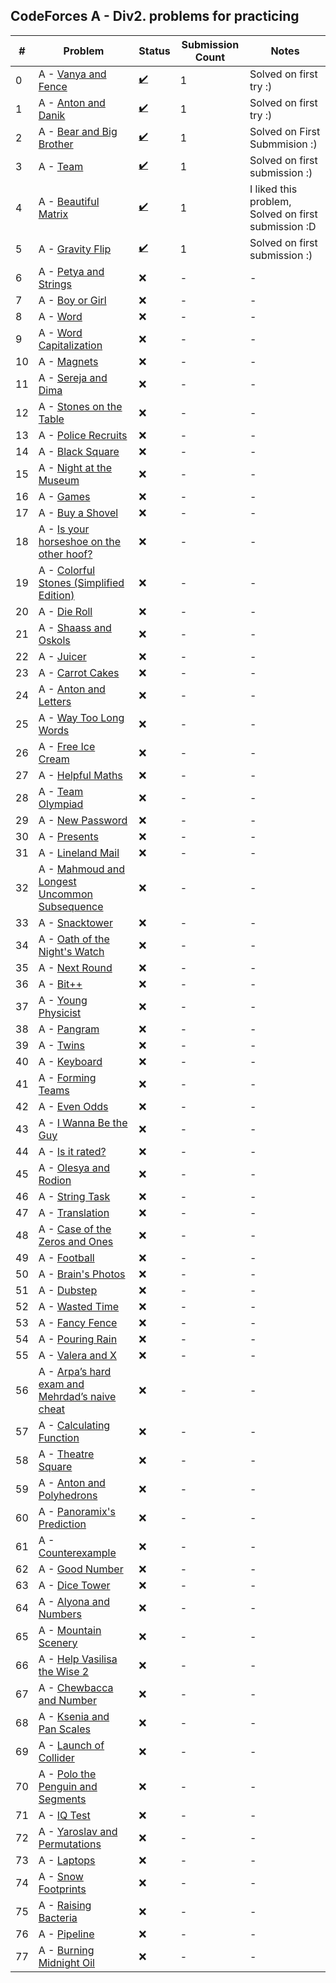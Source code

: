 ## CodeForces A - Div2. problems for practicing
| # | Problem  | Status | Submission Count | Notes |
| --- | --- | --- | --- | --- |
| 0 | A - [Vanya and Fence](http://codeforces.com/contest/677/problem/A) | [✔️](../Code&#32;Forces/CPP/Vanya%20and%20Fence.cpp) | 1 | Solved on first try :) |
| 1 | A - [Anton and Danik](http://codeforces.com/contest/734/problem/A) | [✔️](../Code&#32;Forces/CPP/Anton%20and%20Danik.cpp) | 1 | Solved on first try :) |
| 2 | A - [Bear and Big Brother](http://codeforces.com/contest/791/problem/A) | [✔️](../Code&#32;Forces/CPP/Bear%20and%20Big%20Brother.cpp) | 1 | Solved on First Submmision :) |
| 3 | A - [Team](http://codeforces.com/contest/231/problem/A) | [✔️](../Code&#32;Forces/CPP/Team.cpp) | 1 | Solved on first submission :) |
| 4 | A - [Beautiful Matrix](http://codeforces.com/contest/263/problem/A) | [✔️](../Code&#32;Forces/CPP/Beautiful%20Matrix.cpp) | 1 | I liked this problem, Solved on first submission :D |
| 5 | A - [Gravity Flip](http://codeforces.com/contest/405/problem/A) | [✔️](../Code&#32;Forces/CPP/Gravity%20Flip.cpp) | 1 | Solved on first submission :) |
| 6 | A - [Petya and Strings](http://codeforces.com/contest/112/problem/A) | :x: | - | - |
| 7 | A - [Boy or Girl](http://codeforces.com/contest/236/problem/A) | :x: | - | - |
| 8 | A - [Word](http://codeforces.com/contest/59/problem/A) | :x: | - | - |
| 9 | A - [Word Capitalization](http://codeforces.com/contest/281/problem/A) | :x: | - | - |
| 10 | A - [Magnets](http://codeforces.com/contest/344/problem/A) | :x: | - | - |
| 11 | A - [Sereja and Dima](http://codeforces.com/contest/381/problem/A) | :x: | - | - |
| 12 | A - [Stones on the Table](http://codeforces.com/contest/266/problem/A) | :x: | - | - |
| 13 | A - [Police Recruits](http://codeforces.com/contest/427/problem/A) | :x: | - | - |
| 14 | A - [Black Square](http://codeforces.com/contest/431/problem/A) | :x: | - | - |
| 15 | A - [Night at the Museum](http://codeforces.com/contest/731/problem/A) | :x: | - | - |
| 16 | A - [Games](http://codeforces.com/contest/268/problem/A) | :x: | - | - |
| 17 | A - [Buy a Shovel](http://codeforces.com/contest/732/problem/A) | :x: | - | - |
| 18 | A - [Is your horseshoe on the other hoof?](http://codeforces.com/contest/228/problem/A) | :x: | - | - |
| 19 | A - [Colorful Stones (Simplified Edition)](http://codeforces.com/contest/265/problem/A) | :x: | - | - |
| 20 | A - [Die Roll](http://codeforces.com/contest/9/problem/A) | :x: | - | - |
| 21 | A - [Shaass and Oskols](http://codeforces.com/contest/294/problem/A) | :x: | - | - |
| 22 | A - [Juicer](http://codeforces.com/contest/709/problem/A) | :x: | - | - |
| 23 | A - [Carrot Cakes](http://codeforces.com/contest/799/problem/A) | :x: | - | - |
| 24 | A - [Anton and Letters](http://codeforces.com/contest/443/problem/A) | :x: | - | - |
| 25 | A - [Way Too Long Words](http://codeforces.com/contest/71/problem/A) | :x: | - | - |
| 26 | A - [Free Ice Cream](http://codeforces.com/contest/686/problem/A) | :x: | - | - |
| 27 | A - [Helpful Maths](http://codeforces.com/contest/339/problem/A) | :x: | - | - |
| 28 | A - [Team Olympiad](http://codeforces.com/contest/490/problem/A) | :x: | - | - |
| 29 | A - [New Password](http://codeforces.com/contest/770/problem/A) | :x: | - | - |
| 30 | A - [Presents](http://codeforces.com/contest/136/problem/A) | :x: | - | - |
| 31 | A - [Lineland Mail](http://codeforces.com/contest/567/problem/A) | :x: | - | - |
| 32 | A - [Mahmoud and Longest Uncommon Subsequence](http://codeforces.com/contest/766/problem/A) | :x: | - | - |
| 33 | A - [Snacktower](http://codeforces.com/contest/767/problem/A) | :x: | - | - |
| 34 | A - [Oath of the Night's Watch](http://codeforces.com/contest/768/problem/A) | :x: | - | - |
| 35 | A - [Next Round](http://codeforces.com/contest/158/problem/A) | :x: | - | - |
| 36 | A - [Bit++](http://codeforces.com/contest/282/problem/A) | :x: | - | - |
| 37 | A - [Young Physicist](http://codeforces.com/contest/69/problem/A) | :x: | - | - |
| 38 | A - [Pangram](http://codeforces.com/contest/520/problem/A) | :x: | - | - |
| 39 | A - [Twins](http://codeforces.com/contest/160/problem/A) | :x: | - | - |
| 40 | A - [Keyboard](http://codeforces.com/contest/474/problem/A) | :x: | - | - |
| 41 | A - [Forming Teams](http://codeforces.com/contest/216/problem/B) | :x: | - | - |
| 42 | A - [Even Odds](http://codeforces.com/contest/318/problem/A) | :x: | - | - |
| 43 | A - [I Wanna Be the Guy](http://codeforces.com/contest/469/problem/A) | :x: | - | - |
| 44 | A - [Is it rated?](http://codeforces.com/contest/807/problem/A) | :x: | - | - |
| 45 | A - [Olesya and Rodion](http://codeforces.com/contest/584/problem/A) | :x: | - | - |
| 46 | A - [String Task](http://codeforces.com/contest/118/problem/A) | :x: | - | - |
| 47 | A - [Translation](http://codeforces.com/contest/41/problem/A) | :x: | - | - |
| 48 | A - [Case of the Zeros and Ones](http://codeforces.com/contest/556/problem/A) | :x: | - | - |
| 49 | A - [Football](http://codeforces.com/contest/43/problem/A) | :x: | - | - |
| 50 | A - [Brain's Photos](http://codeforces.com/contest/707/problem/A) | :x: | - | - |
| 51 | A - [Dubstep](http://codeforces.com/contest/208/problem/A) | :x: | - | - |
| 52 | A - [Wasted Time](http://codeforces.com/contest/127/problem/A) | :x: | - | - |
| 53 | A - [Fancy Fence](http://codeforces.com/contest/270/problem/A) | :x: | - | - |
| 54 | A - [Pouring Rain](http://codeforces.com/contest/667/problem/A) | :x: | - | - |
| 55 | A - [Valera and X](http://codeforces.com/contest/404/problem/A) | :x: | - | - |
| 56 | A - [Arpa’s hard exam and Mehrdad’s naive cheat](http://codeforces.com/contest/742/problem/A) | :x: | - | - |
| 57 | A - [Calculating Function](http://codeforces.com/contest/486/problem/A) | :x: | - | - |
| 58 | A - [Theatre Square](http://codeforces.com/contest/1/problem/A) | :x: | - | - |
| 59 | A - [Anton and Polyhedrons](http://codeforces.com/contest/785/problem/A) | :x: | - | - |
| 60 | A - [Panoramix's Prediction](http://codeforces.com/contest/80/problem/A) | :x: | - | - |
| 61 | A - [Counterexample](http://codeforces.com/contest/483/problem/A) | :x: | - | - |
| 62 | A - [Good Number](http://codeforces.com/contest/365/problem/A) | :x: | - | - |
| 63 | A - [Dice Tower](http://codeforces.com/contest/225/problem/A) | :x: | - | - |
| 64 | A - [Alyona and Numbers](http://codeforces.com/contest/682/problem/A) | :x: | - | - |
| 65 | A - [Mountain Scenery](http://codeforces.com/contest/218/problem/A) | :x: | - | - |
| 66 | A - [Help Vasilisa the Wise 2](http://codeforces.com/contest/143/problem/A) | :x: | - | - |
| 67 | A - [Chewbaсca and Number](http://codeforces.com/contest/514/problem/A) | :x: | - | - |
| 68 | A - [Ksenia and Pan Scales](http://codeforces.com/contest/382/problem/A) | :x: | - | - |
| 69 | A - [Launch of Collider](http://codeforces.com/contest/699/problem/A) | :x: | - | - |
| 70 | A - [Polo the Penguin and Segments](http://codeforces.com/contest/289/problem/A) | :x: | - | - |
| 71 | A - [IQ Test](http://codeforces.com/contest/287/problem/A) | :x: | - | - |
| 72 | A - [Yaroslav and Permutations](http://codeforces.com/contest/296/problem/A) | :x: | - | - |
| 73 | A - [Laptops](http://codeforces.com/contest/456/problem/A) | :x: | - | - |
| 74 | A - [Snow Footprints](http://codeforces.com/contest/298/problem/A) | :x: | - | - |
| 75 | A - [Raising Bacteria](http://codeforces.com/contest/579/problem/A) | :x: | - | - |
| 76 | A - [Pipeline](http://codeforces.com/contest/287/problem/B) | :x: | - | - |
| 77 | A - [Burning Midnight Oil](http://codeforces.com/contest/165/problem/B) | :x: | - | - |
